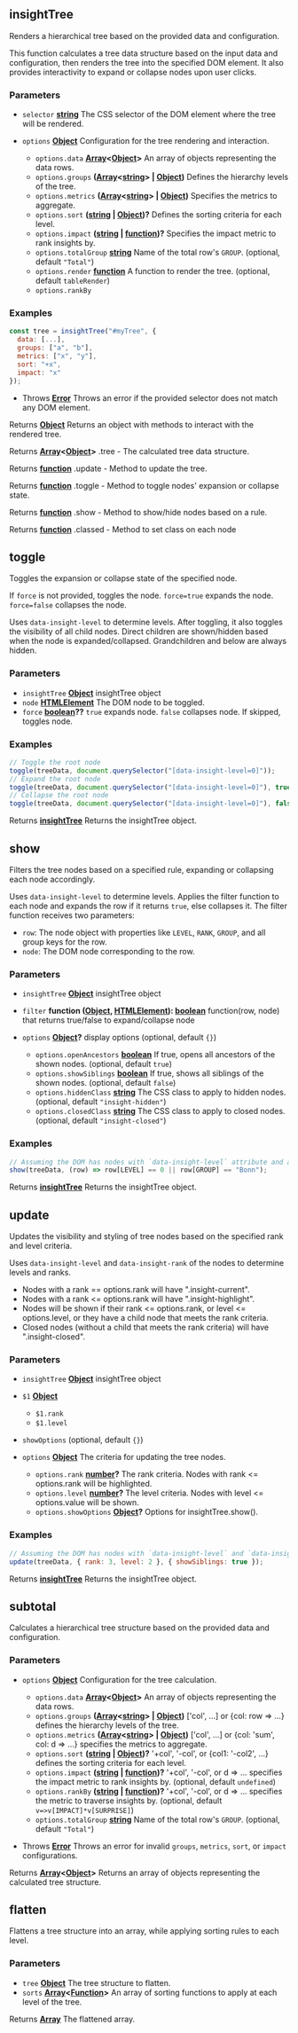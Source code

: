 <!-- Generated by documentation.js. Update this documentation by updating the source code. -->

## insightTree

Renders a hierarchical tree based on the provided data and configuration.

This function calculates a tree data structure based on the input data and configuration,
then renders the tree into the specified DOM element. It also provides interactivity
to expand or collapse nodes upon user clicks.

### Parameters

- `selector` **[string][1]** The CSS selector of the DOM element where the tree will be rendered.
- `options` **[Object][2]** Configuration for the tree rendering and interaction.

  - `options.data` **[Array][3]<[Object][2]>** An array of objects representing the data rows.
  - `options.groups` **([Array][3]<[string][1]> | [Object][2])** Defines the hierarchy levels of the tree.
  - `options.metrics` **([Array][3]<[string][1]> | [Object][2])** Specifies the metrics to aggregate.
  - `options.sort` **([string][1] | [Object][2])?** Defines the sorting criteria for each level.
  - `options.impact` **([string][1] | [function][4])?** Specifies the impact metric to rank insights by.
  - `options.totalGroup` **[string][1]** Name of the total row's `GROUP`. (optional, default `"Total"`)
  - `options.render` **[function][4]** A function to render the tree. (optional, default `tableRender`)
  - `options.rankBy` &#x20;

### Examples

```javascript
const tree = insightTree("#myTree", {
  data: [...],
  groups: ["a", "b"],
  metrics: ["x", "y"],
  sort: "+x",
  impact: "x"
});
```

- Throws **[Error][5]** Throws an error if the provided selector does not match any DOM element.

Returns **[Object][2]** Returns an object with methods to interact with the rendered tree.

Returns **[Array][3]<[Object][2]>** .tree - The calculated tree data structure.

Returns **[function][4]** .update - Method to update the tree.

Returns **[function][4]** .toggle - Method to toggle nodes' expansion or collapse state.

Returns **[function][4]** .show - Method to show/hide nodes based on a rule.

Returns **[function][4]** .classed - Method to set class on each node

## toggle

Toggles the expansion or collapse state of the specified node.

If `force` is not provided, toggles the node.
`force=true` expands the node.
`force=false` collapses the node.

Uses `data-insight-level` to determine levels.
After toggling, it also toggles the visibility of all child nodes.
Direct children are shown/hidden based when the node is expanded/collapsed.
Grandchildren and below are always hidden.

### Parameters

- `insightTree` **[Object][2]** insightTree object
- `node` **[HTMLElement][6]** The DOM node to be toggled.
- `force` **[boolean][7]??** `true` expands node. `false` collapses node. If skipped, toggles node.

### Examples

```javascript
// Toggle the root node
toggle(treeData, document.querySelector("[data-insight-level=0]"));
// Expand the root node
toggle(treeData, document.querySelector("[data-insight-level=0]"), true);
// Collapse the root node
toggle(treeData, document.querySelector("[data-insight-level=0]"), false);
```

Returns **[insightTree][8]** Returns the insightTree object.

## show

Filters the tree nodes based on a specified rule, expanding or collapsing each node accordingly.

Uses `data-insight-level` to determine levels.
Applies the filter function to each node and expands the row if it returns `true`, else collapses it.
The filter function receives two parameters:

- `row`: The node object with properties like `LEVEL`, `RANK`, `GROUP`, and all group keys for the row.
- `node`: The DOM node corresponding to the row.

### Parameters

- `insightTree` **[Object][2]** insightTree object
- `filter` **function ([Object][2], [HTMLElement][6]): [boolean][7]** function(row, node) that returns true/false to expand/collapse node
- `options` **[Object][2]?** display options (optional, default `{}`)

  - `options.openAncestors` **[boolean][7]** If true, opens all ancestors of the shown nodes. (optional, default `true`)
  - `options.showSiblings` **[boolean][7]** If true, shows all siblings of the shown nodes. (optional, default `false`)
  - `options.hiddenClass` **[string][1]** The CSS class to apply to hidden nodes. (optional, default `"insight-hidden"`)
  - `options.closedClass` **[string][1]** The CSS class to apply to closed nodes. (optional, default `"insight-closed"`)

### Examples

```javascript
// Assuming the DOM has nodes with `data-insight-level` attribute and a corresponding tree data structure.
show(treeData, (row) => row[LEVEL] == 0 || row[GROUP] == "Bonn");
```

Returns **[insightTree][8]** Returns the insightTree object.

## update

Updates the visibility and styling of tree nodes based on the specified rank and level criteria.

Uses `data-insight-level` and `data-insight-rank` of the nodes to determine levels and ranks.

- Nodes with a rank == options.rank will have ".insight-current".
- Nodes with a rank <= options.rank will have ".insight-highlight".
- Nodes will be shown if their rank <= options.rank, or level <= options.level,
  or they have a child node that meets the rank criteria.
- Closed nodes (without a child that meets the rank criteria) will have ".insight-closed".

### Parameters

- `insightTree` **[Object][2]** insightTree object
- `$1` **[Object][2]**&#x20;

  - `$1.rank` &#x20;
  - `$1.level` &#x20;

- `showOptions` (optional, default `{}`)
- `options` **[Object][2]** The criteria for updating the tree nodes.

  - `options.rank` **[number][9]?** The rank criteria. Nodes with rank <= options.rank will be highlighted.
  - `options.level` **[number][9]?** The level criteria. Nodes with level <= options.value will be shown.
  - `options.showOptions` **[Object][2]?** Options for insightTree.show().

### Examples

```javascript
// Assuming the DOM has nodes with `data-insight-level` and `data-insight-rank` attributes.
update(treeData, { rank: 3, level: 2 }, { showSiblings: true });
```

Returns **[insightTree][8]** Returns the insightTree object.

## subtotal

Calculates a hierarchical tree structure based on the provided data and configuration.

### Parameters

- `options` **[Object][2]** Configuration for the tree calculation.

  - `options.data` **[Array][3]<[Object][2]>** An array of objects representing the data rows.
  - `options.groups` **([Array][3]<[string][1]> | [Object][2])** \['col', ...] or {col: row => ...} defines the hierarchy levels of the tree.
  - `options.metrics` **([Array][3]<[string][1]> | [Object][2])** \['col', ...] or {col: 'sum', col: d => ...} specifies the metrics to aggregate.
  - `options.sort` **([string][1] | [Object][2])?** '+col', '-col', or {col1: '-col2', ...} defines the sorting criteria for each level.
  - `options.impact` **([string][1] | [function][4])?** '+col', '-col', or d => ... specifies the impact metric to rank insights by. (optional, default `undefined`)
  - `options.rankBy` **([string][1] | [function][4])?** '+col', '-col', or d => ... specifies the metric to traverse insights by. (optional, default `v=>v[IMPACT]*v[SURPRISE]`)
  - `options.totalGroup` **[string][1]** Name of the total row's `GROUP`. (optional, default `"Total"`)

<!---->

- Throws **[Error][5]** Throws an error for invalid `groups`, `metrics`, `sort`, or `impact` configurations.

Returns **[Array][3]<[Object][2]>** Returns an array of objects representing the calculated tree structure.

## flatten

Flattens a tree structure into an array, while applying sorting rules to each level.

### Parameters

- `tree` **[Object][2]** The tree structure to flatten.
- `sorts` **[Array][3]<[Function][4]>** An array of sorting functions to apply at each level of the tree.

Returns **[Array][3]** The flattened array.

[1]: https://developer.mozilla.org/docs/Web/JavaScript/Reference/Global_Objects/String
[2]: https://developer.mozilla.org/docs/Web/JavaScript/Reference/Global_Objects/Object
[3]: https://developer.mozilla.org/docs/Web/JavaScript/Reference/Global_Objects/Array
[4]: https://developer.mozilla.org/docs/Web/JavaScript/Reference/Statements/function
[5]: https://developer.mozilla.org/docs/Web/JavaScript/Reference/Global_Objects/Error
[6]: https://developer.mozilla.org/docs/Web/HTML/Element
[7]: https://developer.mozilla.org/docs/Web/JavaScript/Reference/Global_Objects/Boolean
[8]: #insighttree
[9]: https://developer.mozilla.org/docs/Web/JavaScript/Reference/Global_Objects/Number
